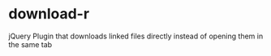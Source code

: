 # download-r
jQuery Plugin that downloads linked files directly instead of opening them in the same tab
